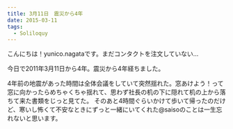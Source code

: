 ```yaml
---
title: 3月11日　震災から4年
date: 2015-03-11
tags:
  - Soliloquy
---
```


こんにちは！yunico.nagataです。まだコンタクトを注文していない…

今日で2011年3月11日から4年。震災から4年経ちました。

4年前の地震があった時間は全体会議をしていて突然揺れた。窓あけよう！って窓に向かったらめちゃくちゃ揺れて、思わず社長の机の下に隠れて机の上から落ちて来た書類をじっと見てた。
そのあと4時間ぐらいかけて歩いて帰ったのだけど、寒いし怖くて不安なときにずっと一緒にいてくれた@saisoのことは一生忘れないと思います。
